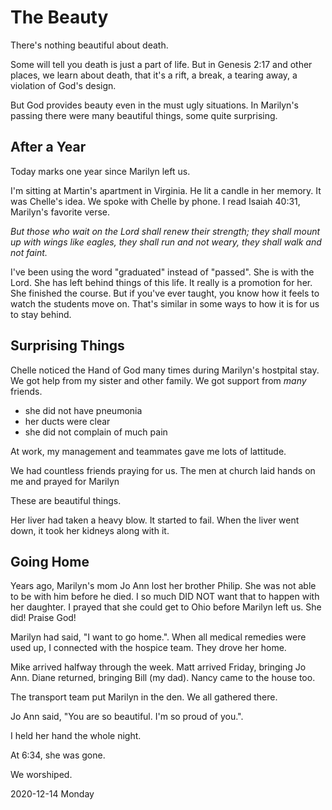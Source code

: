 # The Beauty

There's nothing beautiful about death.

Some will tell you death is just a part of life.
But in Genesis 2:17 and other places, we learn about death,
that it's a rift, a break, a tearing away, a violation of God's design.

But God provides beauty even in the must ugly situations.
In Marilyn's passing there were many beautiful things,
some quite surprising.

## After a Year

Today marks one year since Marilyn left us.

I'm sitting at Martin's apartment in Virginia.
He lit a candle in her memory. It was Chelle's idea.
We spoke with Chelle by phone. I read Isaiah 40:31,
Marilyn's favorite verse.

*But those who wait on the Lord shall renew their strength;
they shall mount up with wings like eagles, they shall run and not weary,
they shall walk and not faint.*

I've been using the word "graduated" instead of "passed".
She is with the Lord. She has left behind things of this life.
It really is a promotion for her. She finished the course.
But if you've ever taught, you know how it feels to watch the students
move on. That's similar in some ways to how it is for us to stay behind.

## Surprising Things

Chelle noticed the Hand of God many times during Marilyn's hostpital stay.
We got help from my sister and other family. We got support from *many*
friends.

* she did not have pneumonia
* her ducts were clear
* she did not complain of much pain

At work, my management and teammates gave me lots of lattitude.

We had countless friends praying for us.
The men at church laid hands on me and prayed for Marilyn

These are beautiful things.

Her liver had taken a heavy blow. It started to fail.
When the liver went down, it took her kidneys along with it.

## Going Home

Years ago, Marilyn's mom Jo Ann lost her brother Philip.
She was not able to be with him before he died. I so much DID NOT want
that to happen with her daughter. I prayed that she could get to Ohio
before Marilyn left us. She did! Praise God!

Marilyn had said, "I want to go home.".
When all medical remedies were used up, I connected with the hospice team.
They drove her home.

Mike arrived halfway through the week.
Matt arrived Friday, bringing Jo Ann.
Diane returned, bringing Bill (my dad).
Nancy came to the house too.

The transport team put Marilyn in the den. We all gathered there.

Jo Ann said,
"You are so beautiful. I'm so proud of you.".

I held her hand the whole night.

At 6:34, she was gone.

We worshiped.

2020-12-14 Monday


